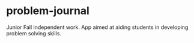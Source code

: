 # problem-journal
Junior Fall independent work. App aimed at aiding students in developing problem solving skills.
